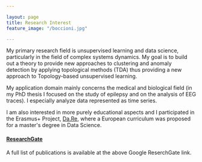 ```yaml
---

layout: page
title: Research Interest
feature_image: "/boccioni.jpg"

---
```


<!--IMG.jpg-->

My primary research field is unsupervised learning and data science, particularly in the field of complex systems dynamics.
My goal is to build out a theory to provide new approaches to clustering and anomaly detection by applying topological methods (TDA) thus providing a
new approach to Topology-based unsupervised learning.

My application domain mainly concerns the medical and biological field (in my PhD thesis I focused on the study of epilepsy and on the analysis of EEG traces). I especially analyze data represented as time series.

I am also interested in more purely educational aspects and I participated in the Erasmus+ Project, [Da.Re](https://www.dare-project.eu), where a European curriculum was proposed for a master's degree in Data Science.









#### [ResearchGate](https://www.researchgate.net/profile/Marco_Piangerelli/research)

A full list of publications is available at the above Google ReserchGate link.
